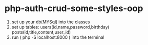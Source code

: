 # php-auth-crud-some-styles-oop

1) set up your db(MYSql) into the classes
2) set up tables:
     users(id,name,password,birthday)
     posts(id,title,content,user_id)
3) run ( php -S localhost:8000 ) into the terminal
